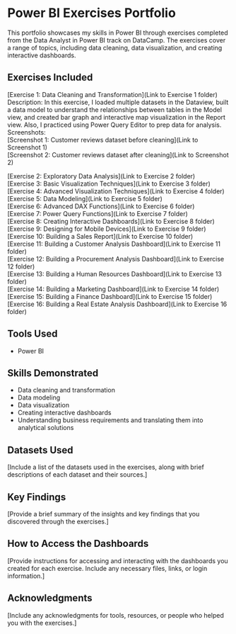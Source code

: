 # Power BI Exercises Portfolio

This portfolio showcases my skills in Power BI through exercises completed from the Data Analyst in Power BI track on DataCamp. The exercises cover a range of topics, including data cleaning, data visualization, and creating interactive dashboards.

## Exercises Included

[Exercise 1: Data Cleaning and Transformation](Link to Exercise 1 folder)<br>
Description: In this exercise, I loaded multiple datasets in the Dataview, built a data model to understand the relationships between tables in the Model view, and created bar graph and interactive map visualization in the Report view. Also, I practiced using Power Query Editor to prep data for analysis.<br>
Screenshots:<br>
[Screenshot 1: Customer reviews dataset before cleaning](Link to Screenshot 1)<br>
[Screenshot 2: Customer reviews dataset after cleaning](Link to Screenshot 2)<br>

[Exercise 2: Exploratory Data Analysis](Link to Exercise 2 folder)<br>
[Exercise 3: Basic Visualization Techniques](Link to Exercise 3 folder)<br>
[Exercise 4: Advanced Visualization Techniques](Link to Exercise 4 folder)<br>
[Exercise 5: Data Modeling](Link to Exercise 5 folder)<br>
[Exercise 6: Advanced DAX Functions](Link to Exercise 6 folder)<br>
[Exercise 7: Power Query Functions](Link to Exercise 7 folder)<br>
[Exercise 8: Creating Interactive Dashboards](Link to Exercise 8 folder)<br>
[Exercise 9: Designing for Mobile Devices](Link to Exercise 9 folder)<br>
[Exercise 10: Building a Sales Report](Link to Exercise 10 folder)<br>
[Exercise 11: Building a Customer Analysis Dashboard](Link to Exercise 11 folder)<br>
[Exercise 12: Building a Procurement Analysis Dashboard](Link to Exercise 12 folder)<br>
[Exercise 13: Building a Human Resources Dashboard](Link to Exercise 13 folder)<br>
[Exercise 14: Building a Marketing Dashboard](Link to Exercise 14 folder)<br>
[Exercise 15: Building a Finance Dashboard](Link to Exercise 15 folder)<br>
[Exercise 16: Building a Real Estate Analysis Dashboard](Link to Exercise 16 folder)<br>

## Tools Used
- Power BI
## Skills Demonstrated
- Data cleaning and transformation
- Data modeling
- Data visualization
- Creating interactive dashboards
- Understanding business requirements and translating them into analytical solutions
## Datasets Used
[Include a list of the datasets used in the exercises, along with brief descriptions of each dataset and their sources.]

## Key Findings
[Provide a brief summary of the insights and key findings that you discovered through the exercises.]

## How to Access the Dashboards
[Provide instructions for accessing and interacting with the dashboards you created for each exercise. Include any necessary files, links, or login information.]

## Acknowledgments
[Include any acknowledgments for tools, resources, or people who helped you with the exercises.]
